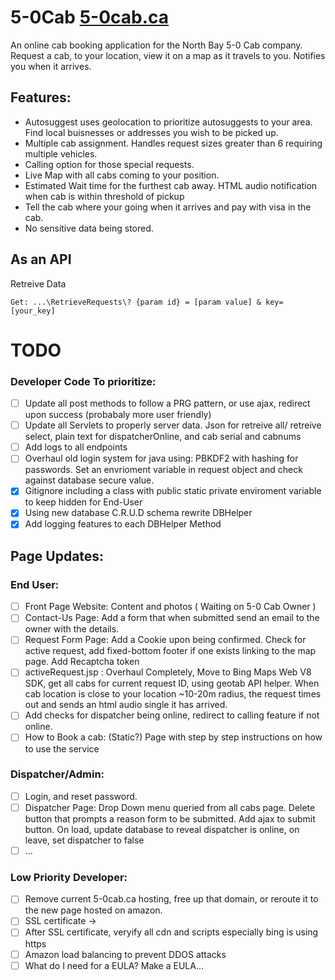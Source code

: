 # 5-0Cab [5-0cab.ca](http://fivezerocabbookingapp-env.eba-txkffpzh.ca-central-1.elasticbeanstalk.com/)

An online cab booking application for the North Bay 5-0 Cab company.
Request a cab, to your location, view it on a map as it travels to you. Notifies you when it arrives.

## Features:

- Autosuggest uses geolocation to prioritize autosuggests to your area. Find local buisnesses or addresses you wish to be picked up.
- Multiple cab assignment. Handles request sizes greater than 6 requiring multiple vehicles.
- Calling option for those special requests.
- Live Map with all cabs coming to your position.
- Estimated Wait time for the furthest cab away. HTML audio notification when cab is within threshold of pickup
- Tell the cab where your going when it arrives and pay with visa in the cab.
- No sensitive data being stored.


## As an API
Retreive Data 
```
Get: ...\RetrieveRequests\? {param id} = [param value] & key=[your_key]
```



# TODO
### Developer Code To prioritize:
- [ ] Update all post methods to follow a PRG pattern, or use ajax, redirect upon success (probabaly more user friendly)
- [ ] Update all Servlets to properly server data. Json for retreive all/ retreive select, plain text for dispatcherOnline, and cab serial and cabnums
- [ ] Add logs to all endpoints
- [ ] Overhaul old login system for java using: PBKDF2 with hashing for passwords. Set an envrioment variable in request object and check against database secure value.
- [x] Gitignore including a class with public static private enviroment variable to keep hidden for End-User
- [x] Using new database C.R.U.D schema rewrite DBHelper
- [x] Add logging features to each DBHelper Method
## Page Updates:
### End User:
- [ ] Front Page Website: Content and photos ( Waiting on 5-0 Cab Owner )
- [ ] Contact-Us Page: Add a form that when submitted send an email to the owner with the details.
- [ ] Request Form Page: Add a Cookie upon being confirmed. Check for active request, add fixed-bottom footer if one exists linking to the map page. Add Recaptcha token
- [ ] activeRequest.jsp : Overhaul Completely, Move to Bing Maps Web V8 SDK, get all cabs for current request ID, using geotab API helper. When cab location is close to your location ~10-20m radius, the request times out and sends an html audio single it has arrived.
- [ ] Add checks for dispatcher being online, redirect to calling feature if not online.
- [ ] How to Book a cab: (Static?) Page with step by step instructions on how to use the service
### Dispatcher/Admin:
- [ ] Login, and reset password. 
- [ ] Dispatcher Page: Drop Down menu queried from all cabs page. Delete button that prompts a reason form to be submitted. Add ajax to submit button. On load, update database to reveal dispatcher is online, on leave, set dispatcher to false
- [ ] ...
### Low Priority Developer:
- [ ] Remove current 5-0cab.ca hosting, free up that domain, or reroute it to the new page hosted on amazon.
- [ ] SSL certificate ->
- [ ] After SSL certificate, veryify all cdn and scripts especially bing is using https
- [ ] Amazon load balancing to prevent DDOS attacks
- [ ] What do I need for a EULA? Make a EULA...
